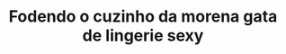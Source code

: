 ---
layout: post
title: Fodendo o cuzinho da morena gata de lingerie sexy
thumb: fodendo-o-cuzinho-da-morena-gata-de-lingerie-sexy
duration: "05:32"
permalink: /:title
video: https://www.xvideos.com/embedframe/65444121
categories: anal, teen, babe, blowjob, brunette, big-ass, gostosa, safada, novinha, anal-sex, bunda-grande, pau-no-cu
---